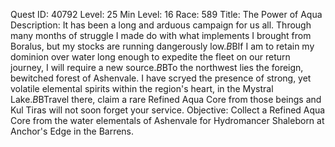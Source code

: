Quest ID: 40792
Level: 25
Min Level: 16
Race: 589
Title: The Power of Aqua
Description: It has been a long and arduous campaign for us all. Through many months of struggle I made do with what implements I brought from Boralus, but my stocks are running dangerously low.$B$BIf I am to retain my dominion over water long enough to expedite the fleet on our return journey, I will require a new source.$B$BTo the northwest lies the foreign, bewitched forest of Ashenvale. I have scryed the presence of strong, yet volatile elemental spirits within the region's heart, in the Mystral Lake.$B$BTravel there, claim a rare Refined Aqua Core from those beings and Kul Tiras will not soon forget your service.
Objective: Collect a Refined Aqua Core from the water elementals of Ashenvale for Hydromancer Shaleborn at Anchor's Edge in the Barrens.
